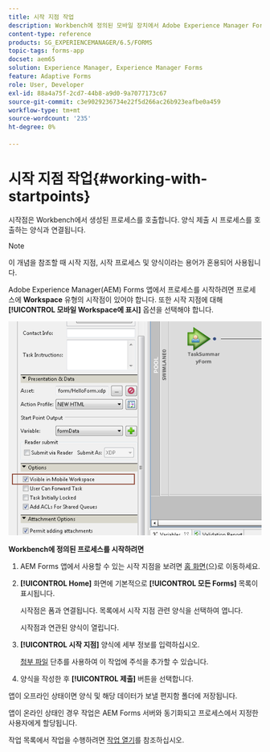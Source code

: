 ```yaml
---
title: 시작 지점 작업
description: Workbench에 정의된 모바일 장치에서 Adobe Experience Manager Forms 프로세스를 사용하는 단계입니다.
content-type: reference
products: SG_EXPERIENCEMANAGER/6.5/FORMS
topic-tags: forms-app
docset: aem65
solution: Experience Manager, Experience Manager Forms
feature: Adaptive Forms
role: User, Developer
exl-id: 88a4a75f-2cd7-44b8-a9d0-9a7077173c67
source-git-commit: c3e9029236734e22f5d266ac26b923eafbe0a459
workflow-type: tm+mt
source-wordcount: '235'
ht-degree: 0%

---
```


# 시작 지점 작업{#working-with-startpoints}

시작점은 Workbench에서 생성된 프로세스를 호출합니다. 양식 제출 시 프로세스를 호출하는 양식과 연결됩니다.

>[!NOTE]
>
>이 개념을 참조할 때 시작 지점, 시작 프로세스 및 양식이라는 용어가 혼용되어 사용됩니다.

Adobe Experience Manager(AEM) Forms 앱에서 프로세스를 시작하려면 프로세스에 **Workspace** 유형의 시작점이 있어야 합니다. 또한 시작 지점에 대해 **[!UICONTROL 모바일 Workspace에 표시]** 옵션을 선택해야 합니다.

![mws_startpoint_select_option](assets/mws_startpoint_select_option.png)

**Workbench에 정의된 프로세스를 시작하려면**

1. AEM Forms 앱에서 사용할 수 있는 시작 지점을 보려면 [홈 화면](../../forms/using/home-screen.md)(으)로 이동하세요.
1. **[!UICONTROL Home]** 화면에 기본적으로 **[!UICONTROL 모든 Forms]** 목록이 표시됩니다.

   시작점은 폼과 연결됩니다. 목록에서 시작 지점 관련 양식을 선택하여 엽니다.

   시작점과 연관된 양식이 열립니다.

1. **[!UICONTROL 시작 지점]** 양식에 세부 정보를 입력하십시오.

   [첨부 파일](../../forms/using/add-attachments.md) 단추를 사용하여 이 작업에 주석을 추가할 수 있습니다.

1. 양식을 작성한 후 **[!UICONTROL 제출]** 버튼을 선택합니다.

앱이 오프라인 상태이면 양식 및 해당 데이터가 보낼 편지함 폴더에 저장됩니다.

앱이 온라인 상태인 경우 작업은 AEM Forms 서버와 동기화되고 프로세스에서 지정한 사용자에게 할당됩니다.

작업 목록에서 작업을 수행하려면 [작업 열기](/help/forms/using/open-task.md)를 참조하십시오.
